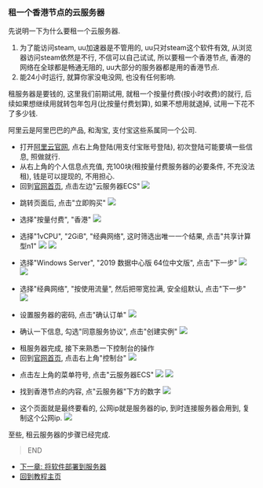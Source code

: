 ### 租一个香港节点的云服务器

先说明一下为什么要租一个云服务器.
1. 为了能访问steam, uu加速器是不管用的, uu只对steam这个软件有效, 从浏览器访问steam依然是不行, 不信可以自己试试, 所以要租一个香港节点, 香港的网络在全球都是畅通无阻的, uu大部分的服务器都是用的香港节点.
2. 能24小时运行, 就算你家没电没网, 也没有任何影响.

租服务器是要钱的, 这里我们前期试用, 就租一个按量付费(按小时收费)的就行, 后续如果想继续用就转包年包月(比按量付费划算), 如果不想用就退掉, 试用一下花不了多少钱.

阿里云是阿里巴巴的产品, 和淘宝, 支付宝这些系属同一个公司.
>
- 打开[阿里云官网](https://www.aliyun.com/?userCode=rn6hdbrz), 点右上角登陆(用支付宝账号登陆), 初次登陆可能要填一些信息, 照做就行.
- 从右上角的个人信息点充值, 充100块(租按量付费服务器的必要条件, 不充没法租), 钱是可以提现的, 不用担心.
- 回到[官网首页](https://www.aliyun.com/?userCode=rn6hdbrz), 点击左边"云服务器ECS"
![](https://github.com/farmer-person/pictures/blob/master/buff-delivery/24.png)
>
- 跳转页面后, 点击"立即购买"
![](https://github.com/farmer-person/pictures/blob/master/buff-delivery/25.png)
>
- 选择"按量付费", "香港"
![](https://github.com/farmer-person/pictures/blob/master/buff-delivery/27.png)
> 
- 选择"1vCPU", "2GiB", "经典网络", 这时筛选出唯一一个结果, 点击"共享计算型n1"
![](https://github.com/farmer-person/pictures/blob/master/buff-delivery/28.png)
![](https://github.com/farmer-person/pictures/blob/master/buff-delivery/29.png)
>
- 选择"Windows Server", "2019 数据中心版 64位中文版", 点击"下一步"
![](https://github.com/farmer-person/pictures/blob/master/buff-delivery/30.png)
![](https://github.com/farmer-person/pictures/blob/master/buff-delivery/31.png)
>
- 选择"经典网络", "按使用流量", 然后把带宽拉满, 安全组默认, 点击"下一步"
![](https://github.com/farmer-person/pictures/blob/master/buff-delivery/32.png)
>
- 设置服务器的密码, 点击"确认订单"
![](https://github.com/farmer-person/pictures/blob/master/buff-delivery/33.png)
>
- 确认一下信息, 勾选"同意服务协议", 点击"创建实例"
![](https://github.com/farmer-person/pictures/blob/master/buff-delivery/34.png)
>
- 租服务器完成, 接下来熟悉一下控制台的操作
- 回到[官网首页](https://www.aliyun.com/?userCode=rn6hdbrz), 点击右上角"控制台"
![](https://github.com/farmer-person/pictures/blob/master/buff-delivery/35.png)
>
- 点击左上角的菜单符号, 点击"云服务器ECS"
![](https://github.com/farmer-person/pictures/blob/master/buff-delivery/36.png)
![](https://github.com/farmer-person/pictures/blob/master/buff-delivery/37.png)
>
- 找到香港节点的内容, 点"云服务器"下方的数字
![](https://github.com/farmer-person/pictures/blob/master/buff-delivery/38.png)
>
- 这个页面就是最终要看的, 公网ip就是服务器的ip, 到时连接服务器会用到, 复制这个公网ip.
![](https://github.com/farmer-person/pictures/blob/master/buff-delivery/39.png)

至些, 租云服务器的步骤已经完成.

> END
- [下一章: 将软件部署到服务器](./last.md)
- [回到教程主页](./index.md)

